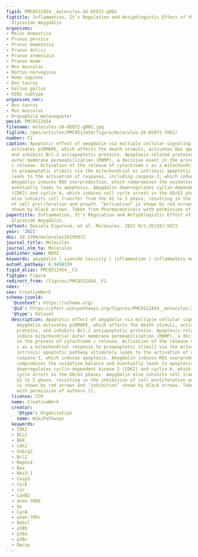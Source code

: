 ```yaml
---
figid: PMC8512454__molecules-26-05972-g002
figtitle: Inflammation, It’s Regulation and Antiphlogistic Effect of the Cyanogenic
  Glycoside Amygdalin
organisms:
- Malus domestica
- Prunus persica
- Prunus domestica
- Prunus dulcis
- Prunus armeniaca
- Prunus mume
- Mus musculus
- Rattus norvegicus
- Homo sapiens
- Bos taurus
- Gallus gallus
- H1N1 subtype
organisms_ner:
- Bos taurus
- Mus musculus
- Drosophila melanogaster
pmcid: PMC8512454
filename: molecules-26-05972-g002.jpg
figlink: /pmc/articles/PMC8512454/figure/molecules-26-05972-f002/
number: F2
caption: Apoptotic effect of amygdalin via multiple cellular signaling pathways. Amygdalin
  activates p38MAPK, which affects the death stimuli, activates Bax apoptotic proteins,
  and inhibits Bcl-2 antiapoptotic proteins. Apoptosis-related proteins induce mitochondrial
  outer membrane permeabilization (MOMP), a decisive event in the process of cytochrome
  c release. Activation of the release of cytochrome c as a mitochondrial response
  to proapoptotic stimuli via the mitochondrial or intrinsic apoptotic pathway ultimately
  leads to the activation of caspases, including caspase-3, which induces apoptosis.
  Amygdalin induces ROS overproduction, which compromises the oxidative balance and
  eventually leads to apoptosis. Amygdalin downregulates cyclin-dependent kinase 2
  (CDK2) and cyclin A, which induces cell cycle arrest in the G0/G1 phases. Amygdalin
  also inhibits cell transfer from the G1 to S phase, resulting in the inhibition
  of cell proliferation and growth. “Activation” is shown by red arrows and ‘inhibition’
  shown by black arrows. Taken from Pharmaceuticals with permission of authors [].
papertitle: Inflammation, It’s Regulation and Antiphlogistic Effect of the Cyanogenic
  Glycoside Amygdalin.
reftext: Daniela Figurová, et al. Molecules. 2021 Oct;26(19):5972.
year: '2021'
doi: 10.3390/molecules26195972
journal_title: Molecules
journal_nlm_ta: Molecules
publisher_name: MDPI
keywords: amygdalin | cyanide toxicity | inflammation | inflammatory mediators
automl_pathway: 0.9498339
figid_alias: PMC8512454__F2
figtype: Figure
redirect_from: /figures/PMC8512454__F2
ndex: ''
seo: CreativeWork
schema-jsonld:
  '@context': https://schema.org/
  '@id': https://pfocr.wikipathways.org/figures/PMC8512454__molecules-26-05972-g002.html
  '@type': Dataset
  description: Apoptotic effect of amygdalin via multiple cellular signaling pathways.
    Amygdalin activates p38MAPK, which affects the death stimuli, activates Bax apoptotic
    proteins, and inhibits Bcl-2 antiapoptotic proteins. Apoptosis-related proteins
    induce mitochondrial outer membrane permeabilization (MOMP), a decisive event
    in the process of cytochrome c release. Activation of the release of cytochrome
    c as a mitochondrial response to proapoptotic stimuli via the mitochondrial or
    intrinsic apoptotic pathway ultimately leads to the activation of caspases, including
    caspase-3, which induces apoptosis. Amygdalin induces ROS overproduction, which
    compromises the oxidative balance and eventually leads to apoptosis. Amygdalin
    downregulates cyclin-dependent kinase 2 (CDK2) and cyclin A, which induces cell
    cycle arrest in the G0/G1 phases. Amygdalin also inhibits cell transfer from the
    G1 to S phase, resulting in the inhibition of cell proliferation and growth. “Activation”
    is shown by red arrows and ‘inhibition’ shown by black arrows. Taken from Pharmaceuticals
    with permission of authors [].
  license: CC0
  name: CreativeWork
  creator:
    '@type': Organization
    name: WikiPathways
  keywords:
  - CDK2
  - BCL2
  - BAX
  - Cdk2
  - Gabrg2
  - Bcl2
  - Mapk14
  - Bax
  - Nkx3-1
  - Casp3
  - CycE
  - cyc
  - LanB2
  - anon-70Db
  - Go
  - CycA
  - anon-70Dc
  - Debcl
  - p38b
  - p38a
  - p38c
  - Decay
---
```

